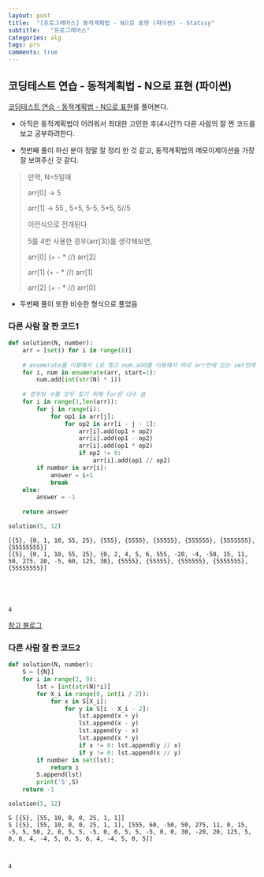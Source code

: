 ```yaml
---
layout: post
title:  "[프로그래머스] 동적계획법 - N으로 표현 (파이썬) - Statssy"
subtitle:   "프로그래머스"
categories: alg
tags: prs
comments: true
---
```


## 코딩테스트 연습 - 동적계획법 - N으로 표현 (파이썬)

[코딩테스트 연습 - 동적계획법 - N으로 표현](https://programmers.co.kr/learn/courses/30/lessons/42895)를 풀어본다.
  

- 아직은 동적계획법이 어려워서 최대한 고민한 후(4시간?) 다른 사람의 잘 짠 코드를 보고 공부하려한다.

- 첫번째 풀이 하신 분이 정말 잘 정리 한 것 같고, 동적계획법의 메모이제이션을 가장 잘 보여주신 것 같다.

> 만약, N=5일때
> 
> arr[0] -> 5
> 
> arr[1] -> 55 , 5+5, 5-5, 5*5, 5//5
> 
> 이런식으로 전개된다
> 
> 5를 4번 사용한 경우(arr[3])를 생각해보면,
> 
> arr[0] (+ - * //) arr[2]
> 
> arr[1] (+ - * //) arr[1]
> 
> arr[2] (+ - * //) arr[0]

- 두번째 풀이 또한 비슷한 형식으로 풀었음



### 다른 사람 잘 짠 코드1


```python
def solution(N, number):
    arr = [set() for i in range(8)]
    
    # enumerate를 이용해서 i로 찢고 num.add를 이용해서 바로 arr안에 있는 set안에 num을 넣는 형태를 취함
    for i, num in enumerate(arr, start=1):
        num.add(int(str(N) * i))
    
    # 경우의 수를 모두 찾기 위해 for문 다수 씀
    for i in range(1,len(arr)):
        for j in range(i):
            for op1 in arr[j]:
                for op2 in arr[i - j - 1]:
                    arr[i].add(op1 + op2)
                    arr[i].add(op1 - op2)
                    arr[i].add(op1 * op2)
                    if op2 != 0:
                        arr[i].add(op1 // op2)
        if number in arr[i]:
            answer = i+1
            break
    else:
        answer = -1
        
    return answer
```


```python
solution(5, 12)
```

    [{5}, {0, 1, 10, 55, 25}, {555}, {5555}, {55555}, {555555}, {5555555}, {55555555}]
    [{5}, {0, 1, 10, 55, 25}, {0, 2, 4, 5, 6, 555, -20, -4, -50, 15, 11, 50, 275, 20, -5, 60, 125, 30}, {5555}, {55555}, {555555}, {5555555}, {55555555}]





    4

  
[참고 블로그](https://hazung.tistory.com/61)
  
  
### 다른 사람 잘 짠 코드2


```python
def solution(N, number):
    S = [{N}]
    for i in range(2, 9):
        lst = [int(str(N)*i)]     
        for X_i in range(0, int(i / 2)):
            for x in S[X_i]:
                for y in S[i - X_i - 2]:
                    lst.append(x + y)
                    lst.append(x - y)
                    lst.append(y - x)
                    lst.append(x * y)
                    if x != 0: lst.append(y // x)
                    if y != 0: lst.append(x // y)
        if number in set(lst):
            return i
        S.append(lst)
        print('S',S)
    return -1
```


```python
solution(5, 12)
```

    S [{5}, [55, 10, 0, 0, 25, 1, 1]]
    S [{5}, [55, 10, 0, 0, 25, 1, 1], [555, 60, -50, 50, 275, 11, 0, 15, -5, 5, 50, 2, 0, 5, 5, -5, 0, 0, 5, 5, -5, 0, 0, 30, -20, 20, 125, 5, 0, 6, 4, -4, 5, 0, 5, 6, 4, -4, 5, 0, 5]]



    4


